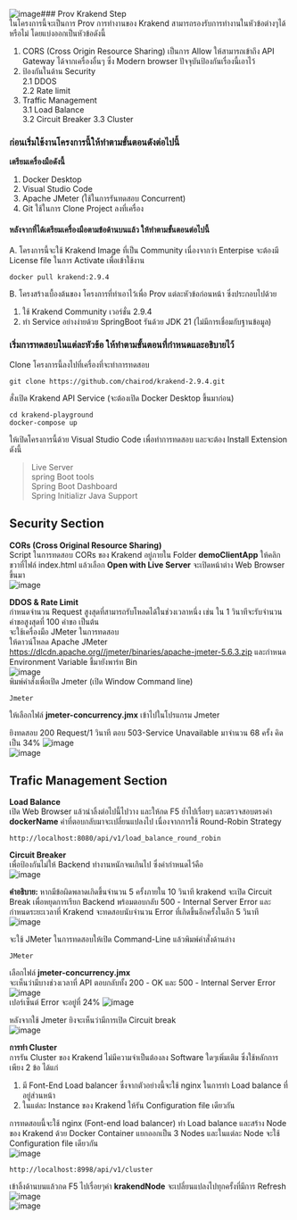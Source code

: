 ![image](https://github.com/user-attachments/assets/119a9034-ec37-486e-883e-10499f8da927)### Prov Krakend Step  
ในโครงการนี้จะเป็นการ Prov การทำงานของ Krakend สามารถรองรับการทำงานในหัวข้อต่างๆได้หรือไม่ โดยแบ่งออกเป็นหัวข้อดังนี้   
1. CORS (Cross Origin Resource Sharing)  เป็นการ Allow ให้สามารถเข้าถึง API Gateway ได้จากเครื่องอื่นๆ ซึ่ง Modern browser ปัจจุบันป้องกันเรื่องนี้เอาไว้  
2. ป้องกันในด้าน Security  
    2.1 DDOS  
    2.2 Rate limit
3. Traffic Management   
  3.1 Load Balance  
  3.2 Circuit Breaker
  3.3 Cluster


### ก่อนเริ่มใช้งานโครงการนี้ให้ทำตามขั้นตอนดังต่อไปนี้   
**เตรียมเครื่องมือดังนี้**  
1. Docker Desktop   
2. Visual Studio Code  
3. Apache JMeter (ใช้ในการรันทดสอบ Concurrent)  
4. Git ใช้ในการ Clone Project ลงที่เครื่อง

#### หลังจากที่ได้เตรียมเครื่องมือตามข้อด้านบนแล้ว ให้ทำตามขั้นตอนต่อไปนี้   
A. โครงการนี้จะใช้ Krakend Image ที่เป็น Community เนื่องจากว่า Enterpise จะต้องมี License file ในการ Activate เพื่อเข้าใช้งาน   
```
docker pull krakend:2.9.4  
```  
B. โครงสร้างเบื้องต้นของ โครงการที่ทำเอาไว้เพื่อ Prov แต่ละหัวข้อก่อนหน้า  ซึ่งประกอบไปด้วย   
 1. ใช้ Krakend Community เวอร์ชั่น 2.9.4  
 2. ทำ Service อย่างง่ายด้วย SpringBoot รันด้วย JDK 21 (ไม่มีการเชื่อมกับฐานข้อมูล)  


### เริ่มการทดสอบในแต่ละหัวข้อ ให้ทำตามขั้นตอนที่กำหนดและอธิบายไว้  
Clone โครงการนี้ลงไปที่เครื่องที่จะทำการทดสอบ  
```
git clone https://github.com/chairod/krakend-2.9.4.git
```  
สั่งเปิด Krakend API Service (จะต้องเปิด Docker Desktop ขึ้นมาก่อน)  
```
cd krakend-playground
docker-compose up
```
ให้เปิดโครงการนี้ด้วย Visual Studio Code เพื่อทำการทดสอบ และจะต้อง Install Extension ดังนี้  
> Live Server  
> spring Boot tools  
> Spring Boot Dashboard    
> Spring Initializr Java Support  

## Security Section
  **CORs (Cross Original Resource Sharing)**  
  Script ในการทดสอบ CORs ของ Krakend อยู่ภายใน Folder **demoClientApp** ให้คลิกขวาที่ไฟล์ index.html แล้วเลือก **Open with Live Server** จะเปิดหน้าต่าง Web Browser ขึ้นมา  
  ![image](https://github.com/user-attachments/assets/9c9ecb2a-379b-4982-886c-148e53a820ae)


  **DDOS & Rate Limit**  
  กำหนดจำนวน Request สูงสุดที่สามารถรับโหลดได้ในช่วงเวลาหนึ่ง เช่น ใน 1 วินาทีจะรับจำนวนคำขอสูงสุดที่ 100 คำขอ เป็นต้น  
จะใช้เครื่องมือ JMeter ในการทดสอบ  
ให้ดาวน์โหลด Apache JMeter https://dlcdn.apache.org//jmeter/binaries/apache-jmeter-5.6.3.zip  และกำหนด Environment Variable ชี้มายังพาร์ท Bin  
![image](https://github.com/user-attachments/assets/b0544a70-a038-439a-8a45-2dddf344f61f)  
พิมพ์คำสั่งเพื่อเปิด Jmeter (เปิด Window Command line)   
```
Jmeter
```  
ให้เลือกไฟล์ **jmeter-concurrency.jmx** เข้าไปในโปรแกรม Jmeter  

ยิงทดสอบ 200 Request/1 วินาที ตอบ 503-Service Unavailable มาจำนวน 68 ครั้ง คิดเป็น 34%
![image](https://github.com/user-attachments/assets/5b88a14a-7ca2-4071-9623-573c8e865866)  
![image](https://github.com/user-attachments/assets/36de866d-0932-427f-806a-f4c8f7a93a98)  



## Trafic Management Section
 **Load Balance**  
 เปิด Web Browser แล้วนำลิ้งต่อไปนี้ไปวาง และให้กด F5 ย้ำไปเรื่อยๆ และตรวจสอบตรงค่า  **dockerName** ค่าที่ตอบกลับมาจะเปลี่ยนแปลงไป เนื่องจากการใช้ Round-Robin Strategy
```
http://localhost:8080/api/v1/load_balance_round_robin
```

**Circuit Breaker**  
เพื่อป้องกันไม่ให้ Backend ทำงานหนักจนเกินไป ซึ่งค่ากำหนดไว้คือ  
![image](https://github.com/user-attachments/assets/0e371ff2-065d-4ff5-80dc-2a000595b82d)  

**คำอธิบาย:** หากมีข้อผิดพลาดเกิดขึ้นจำนวน 5 ครั้งภายใน 10 วินาที krakend จะเปิด Circuit Break เพื่อหยุดการเรียก Backend พร้อมตอบกลับ 500 - Internal Server Error 
และกำหนดระยะเวลาที่ Krakend จะทดสอบนับจำนวน Error ที่เกิดขึ้นอีกครั้งในอีก 5 วินาที  
![image](https://github.com/user-attachments/assets/97efc412-6114-4187-b7ef-124d6ecbacc3)

จะใช้ JMeter ในการทดสอบให้เปิด Command-Line แล้วพิมพ์คำสั่งด้านล่าง  
```
JMeter
```
เลือกไฟล์ **jmeter-concurrency.jmx**  
จะเห็นว่ามีบางช่วงเวลาที่ API ตอบกลับทั้ง 200 - OK และ 500 - Internal Server Error
![image](https://github.com/user-attachments/assets/381f9058-1c4c-4124-856e-c4ae50a505be)  
เปอร์เซ็นต์ Error จะอยู่ที่ 24%
![image](https://github.com/user-attachments/assets/cb02e842-fa1e-4cef-b84f-806db9b438a2)  

หลังจากใช้ Jmeter ยิงจะเห็นว่ามีการเปิด Circuit break  
![image](https://github.com/user-attachments/assets/d3b04728-bda6-4a9a-87b5-9264c6d0b535)   


**การทำ Cluster**  
การรัน Cluster ของ Krakend ไม่มีความจำเป็นต้องลง Software ใดๆเพิ่มเติม ซึ่งใช้หลักการเพียง 2 ข้อ ได้แก่  
1. มี Font-End Load balancer ซึ่งจากตัวอย่างนี้จะใช้ nginx ในการทำ Load balance ที่อยู่ส่วนหน้า  
2. ในแต่ละ Instance ของ Krakend ให้รัน Configuration file เดียวกัน

การทดสอบนี้จะใช้ nginx (Font-end load balancer) ทำ Load balance และสร้าง Node ของ Krakend ด้วย Docker Container แยกออกเป็น 3 Nodes และในแต่ละ Node จะใช้ Configuration file เดียวกัน  
![image](https://github.com/user-attachments/assets/84d14d24-322d-483c-b4d4-5ebb152ef1f7)
   

```
http://localhost:8998/api/v1/cluster
```
เข้าลิ้งด้านบนแล้วกด F5 ไปเรื่อยๆค่า **krakendNode** จะเปลี่ยนแปลงไปทุกครั้งที่มีการ Refresh  
![image](https://github.com/user-attachments/assets/cb820a0a-f83c-4cba-b46a-897b831287d9)  
![image](https://github.com/user-attachments/assets/3060efc8-4c43-47ac-bfd0-ab639f7f0e4b)  







  

